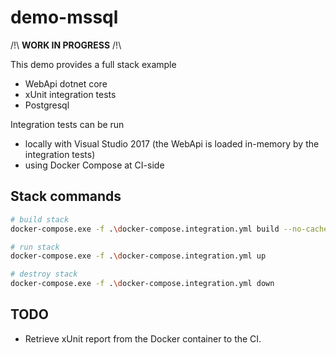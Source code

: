 # demo-mssql

/!\ **WORK IN PROGRESS** /!\

This demo provides a full stack example

- WebApi dotnet core
- xUnit integration tests
- Postgresql

Integration tests can be run

- locally with Visual Studio 2017 (the WebApi is loaded in-memory by the integration tests)
- using Docker Compose at CI-side

## Stack commands

```sh
# build stack
docker-compose.exe -f .\docker-compose.integration.yml build --no-cache

# run stack
docker-compose.exe -f .\docker-compose.integration.yml up

# destroy stack
docker-compose.exe -f .\docker-compose.integration.yml down
```

## TODO

- Retrieve xUnit report from the Docker container to the CI.
